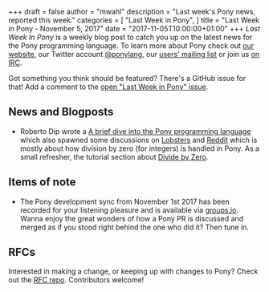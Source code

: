 +++
draft = false
author = "mwahl"
description = "Last week's Pony news, reported this week."
categories = [
    "Last Week in Pony",
]
title = "Last Week in Pony - November 5, 2017"
date = "2017-11-05T10:00:00+01:00"
+++
_Last Week In Pony_ is a weekly blog post to catch you up on the latest news for the Pony programming language. To learn more about Pony check out [our website](ponylang.io), our Twitter account [@ponylang](https://twitter.com/ponylang), our [users' mailing list](https://pony.groups.io/g/user) or join us [on IRC](https://webchat.freenode.net/?channels=%23ponylang). 

Got something you think should be featured? There's a GitHub issue for that! Add a comment to the [open "Last Week in Pony" issue](https://github.com/ponylang/ponylang.github.io/issues?q=is%3Aissue+is%3Aopen+label%3Alast-week-in-pony).
<!--more-->

## News and Blogposts

- Roberto Dip wrote a [A brief dive into the Pony programming language](https://monades.roperzh.com/pony-programming-language/) which also spawned some discussions on [Lobsters](https://lobste.rs/s/tloyu3/brief_dive_into_pony_programming) and [Reddit](https://www.reddit.com/r/programmingcirclejerk/comments/6tvwvj/in_pony_divide_by_zero_results_in_zero_from_a/) which is mostly about how division by zero (for integers) is handled in Pony. As a small refresher, the tutorial section about [Divide by Zero](https://tutorial.ponylang.io/gotchas/divide-by-zero.html).

## Items of note

- The Pony development sync from November 1st 2017 has been recorded for your listening pleasure and is available via [groups.io](https://pony.groups.io/g/dev/files/Pony%20Sync/2017_11_01). Wanna enjoy the great wonders of how a Pony PR is discussed and merged as if you stood right behind the one who did it? Then tune in.

## RFCs

Interested in making a change, or keeping up with changes to Pony? Check out the [RFC repo](https://github.com/ponylang/rfcs). Contributors welcome!

